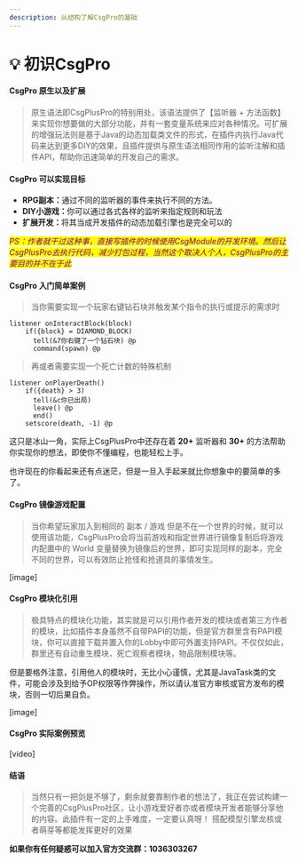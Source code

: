 ```yaml
---
description: 从结构了解CsgPro的基础
---
```


# 💡 初识CsgPro

#### CsgPro 原生以及扩展

> 原生语法即CsgPlusPro的特别用处，该语法提供了【监听器 + 方法函数】来实现你想要做的大部分功能，并有一套变量系统来应对各种情况。可扩展的增强玩法则是基于Java的动态加载类文件的形式，在插件内执行Java代码来达到更多DIY的效果，且插件提供与原生语法相同作用的监听注解和插件API，帮助你迅速简单的开发自己的需求。



#### CsgPro 可以实现目标

* **RPG副本：**&#x901A;过不同的监听器的事件来执行不同的方法。
* **DIY小游戏：**&#x4F60;可以通过各式各样的监听来指定规则和玩法
* **扩展开发：**&#x5C06;其当成开发插件的动态加载引擎也是完全可以的

_<mark style="color:purple;">PS：作者就干过这种事，直接写插件的时候使用CsgModule的开发环境。然后让CsgPlusPro去执行代码，减少打包过程，当然这个取决人个人，CsgPlusPro的主要目的并不在于此</mark>_



#### CsgPro 入门简单案例

> 当你需要实现一个玩家右键钻石块并触发某个指令的执行或提示的需求时

```
listener onInteractBlock(block)
    if({block} = DIAMOND_BLOCK)
      tell(&7你右键了一个钻石块) @p
      command(spawn) @p
```

> 再或者需要实现一个死亡计数的特殊机制

```
listener onPlayerDeath()
    if({death} > 3)
      tell(&c你已出局)
      leave() @p
      end()
    setscore(death, -1) @p
```

这只是冰山一角，实际上CsgPlusPro中还存在着 **20+** 监听器和 **30+** 的方法帮助你实现你的想法，即使你不懂编程，也能轻松上手。

也许现在的你看起来还有点迷茫，但是一旦入手起来就比你想象中的要简单的多了。



#### CsgPro 镜像游戏配置

> 当你希望玩家加入到相同的 副本 / 游戏 但是不在一个世界的时候，就可以使用该功能，CsgPlusPro会将当前游戏和指定世界进行镜像复制后将游戏内配置中的 World 变量替换为镜像后的世界，即可实现同样的副本，完全不同的世界，可以有效防止抢怪和抢道具的事情发生。

\[image]



#### CsgPro 模块化引用

> 极具特点的模块化功能，其实就是可以引用作者开发的模块或者第三方作者的模块，比如插件本身虽然不自带PAPI的功能，但是官方群里含有PAPI模块，你可以直接下载并置入你的Lobby中即可外置支持PAPI。不仅仅如此，群里还有自动重生模块，死亡观察者模块，物品限制模块等。

但是要格外注意，引用他人的模块时，无比小心谨慎，尤其是JavaTask类的文件，可能会涉及到给予OP权限等作弊操作，所以请认准官方审核或官方发布的模块，否则一切后果自负。

\[image]



#### CsgPro 实际案例预览

\[video]



#### 结语

> 当然只有一把剑是不够了，剩余就要靠制作者的想法了，我正在尝试构建一个完善的CsgPlusPro社区，让小游戏爱好者亦或者模块开发者能够分享他的内容。此插件有一定的上手难度，一定要认真呀！ 搭配模型引擎龙核或者萌芽等都能发挥更好的效果



**如果你有任何疑惑可以加入官方交流群：1036303267**
